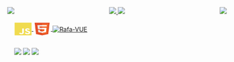 <div>
  <img height="250em" align="right" src="https://spotify-recently-played-readme.vercel.app/api?user=lucasantonete1&unique={true|1|on|yes"/>
  <div>
    <div>
      <img height="250em" align="left" src="[![spotify-github-profile](https://spotify-github-profile.vercel.app/api/view?uid=lucasantonete1&cover_image=true&theme=default&show_offline=false&background_color=121212&bar_color=4b1ec8)](https://github.com/kittinan/spotify-github-profile)"/>
      <div>
      
<div align="center">
  <a href="https://github.com/LucasGabrielAntonete">
  <img height="100em" src="https://github-readme-stats.vercel.app/api?username=LucasGabrielAntonete&show_icons=true&theme=dracula&include_all_commits=true&count_private=true"/>
  <img height="100em" src="https://github-readme-stats.vercel.app/api/top-langs/?username=LucasGabrielAntonete&layout=compact&langs_count=7&theme=dracula"/>
</div>
<div style="display: inline_block"><br>
  <img align="center" alt="Rafa-Js" height="30" width="40" src="https://raw.githubusercontent.com/devicons/devicon/master/icons/javascript/javascript-plain.svg">
  <img align="center" alt="Rafa-HTML" height="30" width="40" src="https://raw.githubusercontent.com/devicons/devicon/master/icons/html5/html5-original.svg">
  <img align="center" alt="Rafa-VUE" height="30" width="40" src="https://img.shields.io/badge/Vue.js-35495E?style=for-the-badge&logo=vue.js&logoColor=4FC08D">
  </div>
  
  ##
 
<div> 
  <a href="https://www.instagram.com/lucas_antonete" target="_blank"><img src="https://img.shields.io/badge/-Instagram-%23E4405F?style=for-the-badge&logo=instagram&logoColor=white" target="_blank"></a>
  <a href = "mailto:lucasantonete@gmail.com"><img src="https://img.shields.io/badge/-Gmail-%23333?style=for-the-badge&logo=gmail&logoColor=white" target="_blank"></a>
  <a href = "https://twitter.com/Lucas_Muller12"><img src="https://img.shields.io/badge/Twitter-1DA1F2?style=for-the-badge&logo=twitter&logoColor=white" target="_blank"></a>
 
</div>
